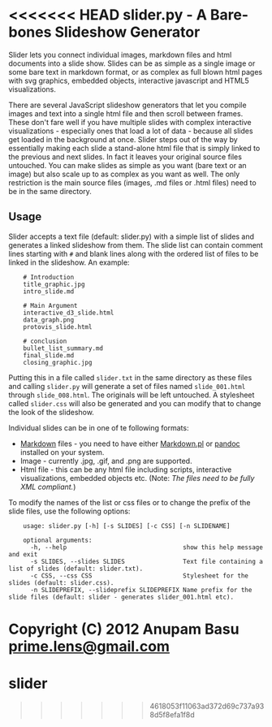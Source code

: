 <<<<<<< HEAD
slider.py - A Bare-bones Slideshow Generator
============================================

Slider lets you connect individual images, markdown files and html documents into a slide show. Slides can be as simple as a single image or some bare text in markdown format, or as complex as full blown html pages with svg graphics, embedded objects, interactive javascript and HTML5 visualizations. 

There are several JavaScript slideshow generators that let you compile images and text into a single html file and then scroll between frames. These don't fare well if you have multiple slides with complex interactive visualizations - especially ones that load a lot of data - because all slides get loaded in the background at once. Slider steps out of the way by essentially making each slide a stand-alone html file that is simply linked to the previous and next slides. In fact it leaves your original source files untouched. You can make slides as simple as you want (bare text or an image) but also scale up to as complex as you want as well. The only restriction is the main source files (images, .md files or .html files) need to be in the same directory. 

Usage
-----

Slider accepts a text file (default: slider.py) with a simple list of slides and generates a linked slideshow from them. The slide list can contain comment lines starting with `#` and blank lines along with the ordered list of files to be linked in the slideshow. An example:

		# Introduction
		title_graphic.jpg
		intro_slide.md

		# Main Argument
		interactive_d3_slide.html
		data_graph.png
		protovis_slide.html

		# conclusion
		bullet_list_summary.md
		final_slide.md
		closing_graphic.jpg

Putting this in a file called `slider.txt` in the same directory as these files and calling `slider.py` will generate a set of files named `slide_001.html` through `slide_008.html`. The originals will be left untouched. A stylesheet called `slider.css` will also be generated and you can modify that to change the look of the slideshow.

Individual slides can be in one of te following formats:

* [Markdown](http://daringfireball.net/projects/markdown/syntax) files - you need to have either [Markdown.pl](http://daringfireball.net/projects/markdown/) or [pandoc](http://johnmacfarlane.net/pandoc/) installed on your system.
* Image - currently .jpg, .gif, and .png are supported.
* Html file - this can be any html file including scripts, interactive visualizations, embedded objects etc. (Note: _The files need to be fully XML compliant._)

To modify the names of the list or css files or to change the prefix of the slide files, use the following options:

		usage: slider.py [-h] [-s SLIDES] [-c CSS] [-n SLIDENAME]

		optional arguments:
		  -h, --help            					show this help message and exit
		  -s SLIDES, --slides SLIDES 				Text file containing a list of slides (default: slider.txt).
		  -c CSS, --css CSS     					Stylesheet for the slides (default: slider.css).
		  -n SLIDEPREFIX, --slideprefix SLIDEPREFIX	Name prefix for the slide files (default: slider - generates slider_001.html etc).



Copyright (C) 2012 Anupam Basu <prime.lens@gmail.com>
=======
slider
======
>>>>>>> 4618053f11063ad372d69c737a938d5f8efa1f8d
